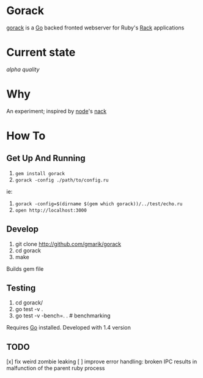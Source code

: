 # Gorack

[gorack] is a [Go] backed fronted webserver for Ruby's [Rack] applications


# Current state

*alpha quality*

# Why

An experiment; inspired by [node]'s [nack]

# How To
## Get Up And Running

1. `gem install gorack`
2. `gorack -config ./path/to/config.ru` 

ie:

1. `gorack -config=$(dirname $(gem which gorack))/../test/echo.ru`
2. `open http://localhost:3000`

## Develop

1. git clone http://github.com/gmarik/gorack
2. cd gorack
3. make

Builds gem file

## Testing

1. cd gorack/
2. go test -v .
3. go test -v -bench=. . # benchmarking

Requires [Go] installed. Developed with 1.4 version

## TODO

[x] fix weird zombie leaking
[ ] improve error handling: broken IPC results in malfunction of the parent ruby process


[Go]: http://golang.org
[gorack]: http://github.com/gmarik/gorack
[nack]: http://github.com/josh/nack
[Rack]: http://rack.github.io
[node]: http://nodejs.org
